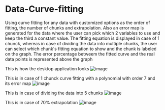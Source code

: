 # Data-Curve-fitting
Using curve fitting for any data with customized options as the order of fitting, the number of chunks and extrapolation.
Also an error map is generated for the data where the user can pick which 2 variables to use and keep the third a constant value.
The fitting equation is displayed in case of 1 chunck, whereas in case of dividing the data into multiple chunks, the user can select which chunk's fitting equation to show 
and the chunk is labeled on the graph.
The error percentage betweem the fitted curve and the real data points is represented above the graph

This is how the desktop application looks
![image](https://user-images.githubusercontent.com/61350907/155422391-86136f47-fbdb-4d3c-9c08-3caca543af08.png)

This is in case of 1 chunck curve fitting with a polynomial with order 7 and its error map
![image](https://user-images.githubusercontent.com/61350907/155422732-79cfa9e2-7c46-4be0-9ccb-60114b4ac279.png)

This is in case of dividing the data into 5 chunks 
![image](https://user-images.githubusercontent.com/61350907/155423258-28b8fa87-8697-44cf-97c4-800716b01a4e.png)

This is in case of 70% extrapolation
![image](https://user-images.githubusercontent.com/61350907/155423643-6a86fb3e-0de9-45b2-813c-42c21e89c09d.png)

